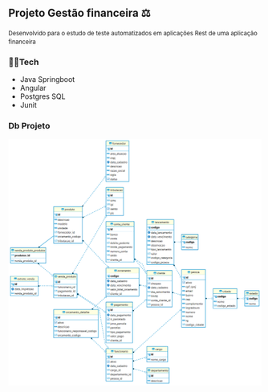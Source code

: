 ## Projeto Gestão financeira ⚖
<small>Desenvolvido para o estudo de teste automatizados em aplicações Rest de uma aplicação financeira </small>
<br/>

### 🐱‍🏍Tech
<ul>
  <li>Java Springboot</li>
  <li>Angular</li>
  <li>Postgres SQL </li>
  <li>Junit</li>
</ul>

### Db Projeto

<img src="assets/diagrama-classe-gestao-financeira-luis-antonio.png">
